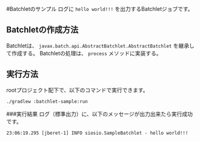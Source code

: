 #Batchletのサンプル
ログに ``hello world!!!`` を出力するBatchletジョブです。

## Batchletの作成方法
Batchletは、 ``javax.batch.api.AbstractBatchlet.AbstractBatchlet`` を継承して作成する。
Batchletの処理は、 ``process`` メソッドに実装する。

## 実行方法
rootプロジェクト配下で、以下のコマンドで実行できます。

```bash
./gradlew :batchlet-sample:run
```

###実行結果
ログ（標準出力）に、以下のメッセージが出力出来たら実行成功です。

```
23:06:19.295 [jberet-1] INFO siosio.SampleBatchlet - hello world!!!
```
